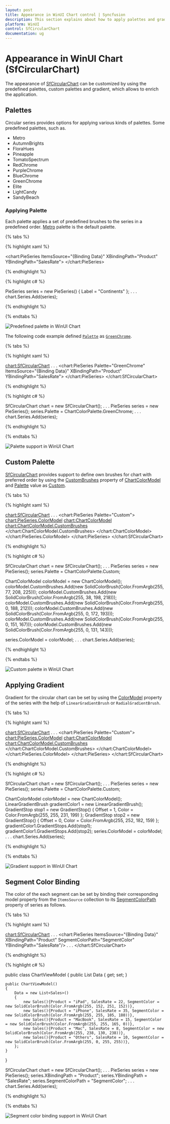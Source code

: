 ```yaml
---
layout: post
title: Appearance in WinUI Chart control | Syncfusion
description: This section explains about how to apply palettes and gradient in the Syncfusion WinUI Chart (SfCircularChart) control
platform: WinUI
control: SfCircularChart
documentation: ug
---
```


# Appearance in WinUI Chart (SfCircularChart)

The appearance of [SfCircularChart](https://help.syncfusion.com/cr/winui/Syncfusion.UI.Xaml.Charts.SfCircularChart.html) can be customized by using the predefined palettes, custom palettes and gradient, which allows to enrich the application.

## Palettes

Circular series provides options for applying various kinds of palettes. Some predefined palettes, such as.

* Metro
* AutumnBrights
* FloraHues
* Pineapple
* TomatoSpectrum
* RedChrome
* PurpleChrome
* BlueChrome
* GreenChrome
* Elite
* LightCandy
* SandyBeach

### Applying Palette

Each palette applies a set of predefined brushes to the series in a predefined order. [Metro](https://help.syncfusion.com/cr/winui/Syncfusion.UI.Xaml.Charts.ChartColorPalette.html#Syncfusion_UI_Xaml_Charts_ChartColorPalette_Metro) palette is the default palette.

{% tabs %}

{% highlight xaml %}

<chart:PieSeries ItemsSource="{Binding Data}" 
                 XBindingPath="Product" 
                 YBindingPath="SalesRate">
</chart:PieSeries>


{% endhighlight %}

{% highlight c# %}

PieSeries series = new PieSeries() { Label = "Continents" };
. . .
chart.Series.Add(series);

{% endhighlight %}

{% endtabs %}

![Predefined palette in WinUI Chart](Appearance_images/winui_pie_chart_predefined_palette.png)

The following code example defined [`Palette`](https://help.syncfusion.com/cr/winui/Syncfusion.UI.Xaml.Charts.ChartBase.html#Syncfusion_UI_Xaml_Charts_ChartBase_Palette) as [`GreenChrome`](https://help.syncfusion.com/cr/winui/Syncfusion.UI.Xaml.Charts.ChartColorPalette.html#Syncfusion_UI_Xaml_Charts_ChartColorPalette_GreenChrome).

{% tabs %}

{% highlight xaml %}

<chart:SfCircularChart>
. . .
    <chart:PieSeries Palette="GreenChrome"
                     ItemsSource="{Binding Data}" 
                     XBindingPath="Product" 
                     YBindingPath="SalesRate">
    </chart:PieSeries>
</chart:SfCircularChart>

{% endhighlight %}

{% highlight c# %}

SfCircularChart chart = new SfCircularChart();
. . .
PieSeries series = new PieSeries();
series.Palette = ChartColorPalette.GreenChrome;
. . .
chart.Series.Add(series);

{% endhighlight %}

{% endtabs %}

![Palette support in WinUI Chart](Appearance_images/winui_pie_chart_palette.png)

## Custom Palette

[SfCircularChart](https://help.syncfusion.com/cr/winui/Syncfusion.UI.Xaml.Charts.SfCircularChart.html) provides support to define own brushes for chart with preferred order by using the [CustomBrushes](https://help.syncfusion.com/cr/winui/Syncfusion.UI.Xaml.Charts.ChartColorModel.html#Syncfusion_UI_Xaml_Charts_ChartColorModel_CustomBrushes) property of [ChartColorModel](https://help.syncfusion.com/cr/winui/Syncfusion.UI.Xaml.Charts.ChartColorModel.html) and [Palette](https://help.syncfusion.com/cr/winui/Syncfusion.UI.Xaml.Charts.ChartBase.html#Syncfusion_UI_Xaml_Charts_ChartBase_Palette) value as [Custom](https://help.syncfusion.com/cr/winui/Syncfusion.UI.Xaml.Charts.ChartColorPalette.html#Syncfusion_UI_Xaml_Charts_ChartColorPalette_Custom).

{% tabs %}

{% highlight xaml %}

<chart:SfCircularChart>
. . .
<chart:PieSeries Palette="Custom">
    <chart:PieSeries.ColorModel>
        <chart:ChartColorModel>
            <chart:ChartColorModel.CustomBrushes>
                <SolidColorBrush Color="#4dd0e1"/>
                <SolidColorBrush Color="#26c6da"/>
                <SolidColorBrush Color="#00bcd4"/>
                <SolidColorBrush Color="#00acc1"/>
                <SolidColorBrush Color="#0097a7"/>
                <SolidColorBrush Color="#00838f"/>
            </chart:ChartColorModel.CustomBrushes>
        </chart:ChartColorModel>
    </chart:PieSeries.ColorModel>
</chart:PieSeries>
</chart:SfCircularChart>

{% endhighlight %}

{% highlight c# %}

SfCircularChart chart = new SfCircularChart();
. . .
PieSeries series = new PieSeries();
series.Palette = ChartColorPalette.Custom;

ChartColorModel colorModel = new ChartColorModel();
colorModel.CustomBrushes.Add(new SolidColorBrush(Color.FromArgb(255, 77, 208, 225)));
colorModel.CustomBrushes.Add(new SolidColorBrush(Color.FromArgb(255, 38, 198, 218)));
colorModel.CustomBrushes.Add(new SolidColorBrush(Color.FromArgb(255, 0, 188, 212)));
colorModel.CustomBrushes.Add(new SolidColorBrush(Color.FromArgb(255, 0, 172, 193)));
colorModel.CustomBrushes.Add(new SolidColorBrush(Color.FromArgb(255, 0, 151, 167)));
colorModel.CustomBrushes.Add(new SolidColorBrush(Color.FromArgb(255, 0, 131, 143)));

series.ColorModel = colorModel;
. . .
chart.Series.Add(series);

{% endhighlight %}

{% endtabs %}

![Custom palette in WinUI Chart](Appearance_images/winui_pie_chart_custom_palette.png)

## Applying Gradient

Gradient for the circular chart can be set by using the [ColorModel](https://help.syncfusion.com/cr/winui/Syncfusion.UI.Xaml.Charts.ChartBase.html#Syncfusion_UI_Xaml_Charts_ChartBase_ColorModel) property of the series with the help of `LinearGradientBrush` or `RadialGradientBrush`.

{% tabs %}

{% highlight xaml %}

<chart:SfCircularChart>
. . .
<chart:PieSeries Palette="Custom">
    <chart:PieSeries.ColorModel>
        <chart:ChartColorModel>
                <chart:ChartColorModel.CustomBrushes>
                    <LinearGradientBrush>
                        <GradientStop Offset="1" Color="#FFE7C7" />
                        <GradientStop Offset="0" Color="#FCB69F" />
                    </LinearGradientBrush>
                    <LinearGradientBrush>
                        <GradientStop Offset="1" Color="#fadd7d" />
                        <GradientStop Offset="0" Color="#fccc2d" />
                    </LinearGradientBrush>
                    <LinearGradientBrush>
                        <GradientStop Offset="1" Color="#DCFA97" />
                        <GradientStop Offset="0" Color="#96E6A1" />
                    </LinearGradientBrush>
                    <LinearGradientBrush>
                        <GradientStop Offset="1" Color="#DDD6F3" />
                        <GradientStop Offset="0" Color="#FAACA8" />
                    </LinearGradientBrush>
                    <LinearGradientBrush>
                        <GradientStop Offset="1" Color="#A8EAEE" />
                        <GradientStop Offset="0" Color="#7BB0F9" />
                    </LinearGradientBrush>
                </chart:ChartColorModel.CustomBrushes>
            </chart:ChartColorModel>
    </chart:PieSeries.ColorModel>
</chart:PieSeries>
</chart:SfCircularChart>

{% endhighlight %}

{% highlight c# %}

SfCircularChart chart = new SfCircularChart();
. . .
PieSeries series = new PieSeries();
series.Palette = ChartColorPalette.Custom;

ChartColorModel colorModel = new ChartColorModel();
LinearGradientBrush gradientColor1 = new LinearGradientBrush();
GradientStop stop1 = new GradientStop() { Offset = 1, Color = Color.FromArgb(255, 255, 231, 199) };
GradientStop stop2 = new GradientStop() { Offset = 0, Color = Color.FromArgb(255, 252, 182, 159) };
gradientColor1.GradientStops.Add(stop1);
gradientColor1.GradientStops.Add(stop2);
series.ColorModel = colorModel;
. . .
chart.Series.Add(series);

{% endhighlight %}

{% endtabs %}

![Gradient support in WinUI Chart](Appearance_images/winui_pie_chart_gradient.png)

## Segment Color Binding

The color of the each segment can be set by binding their corresponding model property from the `ItemsSource` collection to its [SegmentColorPath](https://help.syncfusion.com/cr/winui/Syncfusion.UI.Xaml.Charts.ChartSeriesBase.html#Syncfusion_UI_Xaml_Charts_ChartSeriesBase_SegmentColorPath) property of series as follows.

{% tabs %}

{% highlight xaml %}

<chart:SfCircularChart>
. . .
<chart:PieSeries ItemsSource="{Binding Data}" 
                 XBindingPath="Product" SegmentColorPath="SegmentColor"
                 YBindingPath="SalesRate"/>
. . . 
</chart:SfCircularChart>

{% endhighlight %}

{% highlight c# %}

public class ChartViewModel
{
    public List<Sales> Data { get; set; }

    public ChartViewModel()
    {
        Data = new List<Sales>()
        {
            new Sales(){Product = "iPad", SalesRate = 22, SegmentColor = new SolidColorBrush(Color.FromArgb(255, 152, 251, 152))},
            new Sales(){Product = "iPhone", SalesRate = 35, SegmentColor = new SolidColorBrush(Color.FromArgb(255, 255, 105, 180))},
            new Sales(){Product = "MacBook", SalesRate = 15, SegmentColor = new SolidColorBrush(Color.FromArgb(255, 255, 165, 0))},
            new Sales(){Product = "Mac", SalesRate = 8, SegmentColor = new SolidColorBrush(Color.FromArgb(255, 238, 130, 238))},
            new Sales(){Product = "Others", SalesRate = 10, SegmentColor = new SolidColorBrush(Color.FromArgb(255, 0, 255, 255))},
        };
    }
}

SfCircularChart chart = new SfCircularChart();
. . .
PieSeries series = new PieSeries();
series.XBindingPath = "Product";
series.YBindingPath = "SalesRate";
series.SegmentColorPath = "SegmentColor";
. . .
chart.Series.Add(series);

{% endhighlight %}

{% endtabs %}

![Segment color binding support in WinUI Chart](Appearance_images/winui_pie_chart_segment_color.png)
